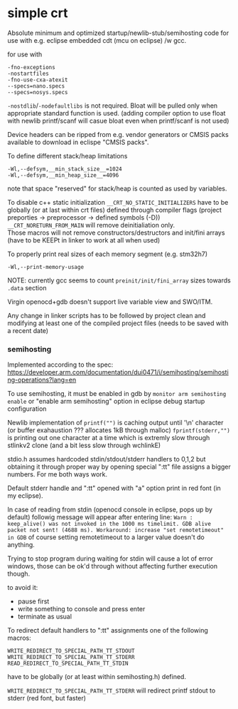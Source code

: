 # simple crt
Absolute minimum and optimized startup/newlib-stub/semihosting code for use with e.g. eclipse embedded cdt 
(mcu on eclipse) /w gcc.

for use with 

```
-fno-exceptions
-nostartfiles
-fno-use-cxa-atexit
--specs=nano.specs
--specs=nosys.specs
```

`-nostdlib`/`-nodefaultlibs` is not required. Bloat will be pulled only when appropriate standard function is used. 
(adding compiler option to use float with newlib printf/scanf will casue bloat even when printf/scanf is not used)

Device headers can be ripped from e.g. vendor generators or CMSIS packs available to download in eclispe "CMSIS packs".

To define different stack/heap limitations
```
-Wl,--defsym,__min_stack_size__=1024
-Wl,--defsym,__min_heap_size__=4096
```
note that space "reserved" for stack/heap is counted as used by variables.

To disable c++ static initialization
`__CRT_NO_STATIC_INITIALIZERS` have to be globally (or at last within crt files) defined through
compiler flags (project preporties -> preprocessor -> defined symbols (-D))
`__CRT_NORETURN_FROM_MAIN` will remove deinitialiation only.\
Those macros will not remove constructors/destructors and init/fini arrays (have to be KEEPt in linker
to work at all when used)

To properly print real sizes of each memory segment (e.g. stm32h7)
```
-Wl,--print-memory-usage
```

NOTE: currently gcc seems to count `preinit/init/fini_array` sizes towards `.data` section 

Virgin openocd+gdb doesn't support live variable view and SWO/ITM.

Any change in linker scripts has to be followed by project clean and modifying at least one of the compiled project files (needs to be saved with a recent date)

### semihosting

Implemented according to the spec: https://developer.arm.com/documentation/dui0471/i/semihosting/semihosting-operations?lang=en

To use semihosting, it must be enabled in gdb by `monitor arm semihosting enable`
or "enable arm semihosting" option in eclipse debug startup configuration

Newlib implementation of `printf("")` is caching output until '\n' character (or buffer exahaustion ??? allocates 1kB through malloc)
`fprintf(stderr,"")` is printing out one character at a time which is extremly slow through stlinkv2 clone (and
a bit less slow through wchlinkE)

stdio.h assumes hardcoded stdin/stdout/stderr handlers to 0,1,2 but obtaining it through proper way by 
opening special ":tt" file assigns a bigger numbers. For me both ways work.

Default stderr handle and ":tt" opened with "a" option print in red font (in my eclipse).

In case of reading from stdin (openocd console in eclipse, pops up by default) followig message will appear after entering line:
`Warn : keep_alive() was not invoked in the 1000 ms timelimit. GDB alive packet not sent! (4688 ms). Workaround: increase "set remotetimeout" in GDB`
of course setting remotetimeout to a larger value doesn't do anything.

Trying to stop program during waiting for stdin will cause a lot of error windows, those can be ok'd through without affecting further execution though.

to avoid it:
- pause first
- write something to console and press enter
- terminate as usual

To redirect default handlers to ":tt" assignments one of the following macros:
```
WRITE_REDIRECT_TO_SPECIAL_PATH_TT_STDOUT
WRITE_REDIRECT_TO_SPECIAL_PATH_TT_STDERR
READ_REDIRECT_TO_SPECIAL_PATH_TT_STDIN
```
have to be globally (or at least within semihosting.h) defined.

`WRITE_REDIRECT_TO_SPECIAL_PATH_TT_STDERR` will redirect printf stdout to stderr (red font, but faster)

